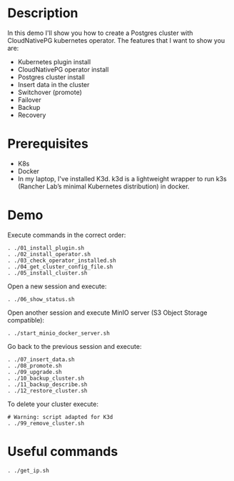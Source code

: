 # Description
In this demo I'll show you how to create a Postgres cluster with CloudNativePG kubernetes operator. The features that I want to show you are:
- Kubernetes plugin install
- CloudNativePG operator install
- Postgres cluster install
- Insert data in the cluster
- Switchover (promote)
- Failover
- Backup
- Recovery

# Prerequisites
- K8s
- Docker
- In my laptop, I've installed K3d. k3d is a lightweight wrapper to run k3s (Rancher Lab’s minimal Kubernetes distribution) in docker.

# Demo
Execute commands in the correct order:
```
. ./01_install_plugin.sh
. ./02_install_operator.sh
. ./03_check_operator_installed.sh
. ./04_get_cluster_config_file.sh
. ./05_install_cluster.sh
```
Open a new session and execute:
```
. ./06_show_status.sh
```
Open another session and execute MinIO server (S3 Object Storage compatible):
```
. ./start_minio_docker_server.sh
```
Go back to the previous session and execute:
```
. ./07_insert_data.sh
. ./08_promote.sh
. ./09_upgrade.sh
. ./10_backup_cluster.sh
. ./11_backup_describe.sh
. ./12_restore_cluster.sh
```

To delete your cluster execute:
```
# Warning: script adapted for K3d
. ./99_remove_cluster.sh
```

# Useful commands
```
. ./get_ip.sh
```
